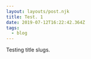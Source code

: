 ```yaml
---
layout: layouts/post.njk
title: Test. 1
date: 2019-07-12T16:22:42.364Z
tags:
  - blog
---
```

Testing title slugs.
